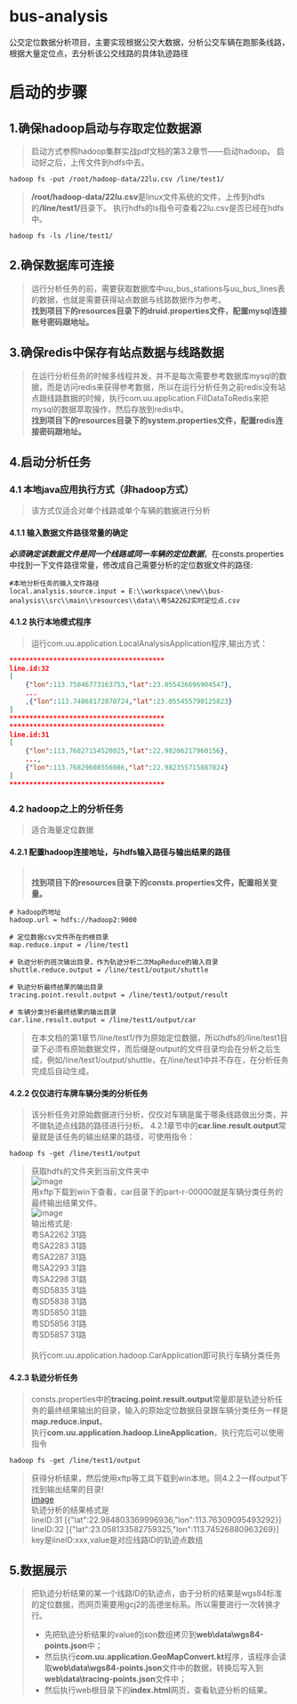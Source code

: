 # bus-analysis
公交定位数据分析项目，主要实现根据公交大数据，分析公交车辆在跑那条线路，根据大量定位点，去分析该公交线路的具体轨迹路径


# 启动的步骤
## 1.确保hadoop启动与存取定位数据源
>启动方式参照hadoop集群实战pdf文档的第3.2章节——启动hadoop。
启动好之后，上传文件到hdfs中去。
```
hadoop fs -put /root/hadoop-data/22lu.csv /line/test1/
```
><b>/root/hadoop-data/22lu.csv</b>是linux文件系统的文件，上传到hdfs的<b>/line/test1/</b>目录下。
执行hdfs的ls指令可查看22lu.csv是否已经在hdfs中。
```
hadoop fs -ls /line/test1/
```
## 2.确保数据库可连接
>运行分析任务的前，需要获取数据库中uu_bus_stations与uu_bus_lines表的数据，也就是需要获得站点数据与线路数据作为参考。<br><b>找到项目下的resources目录下的druid.properties文件，配置mysql连接账号密码跟地址。</b>
## 3.确保redis中保存有站点数据与线路数据
>在运行分析任务的时候多线程并发，并不是每次需要参考数据库mysql的数据，而是访问redis来获得参考数据，所以在运行分析任务之前redis没有站点跟线路数据的时候，执行com.uu.application.FillDataToRedis来把mysql的数据萃取操作，然后存放到redis中。<br>
<b>找到项目下的resources目录下的system.properties文件，配置redis连接密码跟地址。</b>
## 4.启动分析任务
### 4.1 本地java应用执行方式（非hadoop方式）
>该方式仅适合对单个线路或单个车辆的数据进行分析
#### 4.1.1 输入数据文件路径常量的确定
*<b>必须确定该数据文件是同一个线路或同一车辆的定位数据</b>*，在consts.properties中找到一下文件路径常量，修改成自己需要分析的定位数据文件的路径:
``` 
#本地分析任务的输入文件路径
local.analysis.source.input = E:\\workspace\\new\\bus-analysis\\src\\main\\resources\\data\\粤SA2262实时定位点.csv
```
#### 4.1.2 执行本地模式程序
>运行com.uu.application.LocalAnalysisApplication程序,输出方式：
``` json
***************************************
line.id:32
[
    {"lon":113.75046773163753,"lat":23.055426696904547},
    ...
    ,{"lon":113.74868172870724,"lat":23.055455790125823}
]
***************************************
***************************************
line.id:31
[
    {"lon":113.76827154520025,"lat":22.98206217960156},
    ...,
    {"lon":113.76829608556086,"lat":22.982355715887824}
]
***************************************
```
### 4.2 hadoop之上的分析任务
>适合海量定位数据
#### 4.2.1 配置hadoop连接地址，与hdfs输入路径与输出结果的路径
><br>
><b>找到项目下的resources目录下的consts.properties文件，配置相关变量。</b>
```
# hadoop的地址
hadoop.url = hdfs://hadoop2:9000

# 定位数据csv文件所在的根目录
map.reduce.input = /line/test1

# 轨迹分析的班次输出目录，作为轨迹分析二次MapReduce的输入目录
shuttle.reduce.output = /line/test1/output/shuttle

# 轨迹分析最终结果的输出目录
tracing.point.result.output = /line/test1/output/result

# 车辆分类分析最终结果的输出目录
car.line.result.output = /line/test1/output/car
```
>在本文档的第1章节/line/test1/作为原始定位数据，所以hdfs的/line/test1目录下必须有原始数据文件，而后缀是output的文件目录均会在分析之后生成，例如/line/test1/output/shuttle，在/line/test1中并不存在，在分析任务完成后自动生成。

#### 4.2.2 仅仅进行车牌车辆分类的分析任务
>该分析任务对原始数据进行分析，仅仅对车辆是属于哪条线路做出分类，并不做轨迹点线路的路径进行分析。
4.2.1章节中的<b>car.line.result.output</b>常量就是该任务的输出结果的路径，可使用指令：
```
hadoop fs -get /line/test1/output
```
>获取hdfs的文件夹到当前文件夹中<br>
![image](https://note.youdao.com/yws/res/1229/WEBRESOURCE258b7b38f2f21abf7e838fc1aab17afc)<br>
用xftp下载到win下查看，car目录下的part-r-00000就是车辆分类任务的最终输出结果文件。<br>![image](https://note.youdao.com/yws/res/1234/WEBRESOURCE329604d173ec24790e9d32e35b9d67dc)<br>
输出格式是:<br>
粤SA2262	31路<br>
粤SA2283	31路<br>
粤SA2287	31路<br>
粤SA2293	31路<br>
粤SA2298	31路<br>
粤SD5835	31路<br>
粤SD5838	31路<br>
粤SD5850	31路<br>
粤SD5856	31路<br>
粤SD5857	31路<br><br>
>执行com.uu.application.hadoop.CarApplication即可执行车辆分类任务

#### 4.2.3 轨迹分析任务
>consts.properties中的<b>tracing.point.result.output</b>常量即是轨迹分析任务的最终结果输出的目录，输入的原始定位数据目录跟车辆分类任务一样是<b>map.reduce.input</b>。<br>
执行<b>com.uu.application.hadoop.LineApplication</b>，执行完后可以使用指令
```
hadoop fs -get /line/test1/output
```
>获得分析结果，然后使用xftp等工具下载到win本地。同4.2.2一样output下找到输出结果的目录!<br>[image](https://note.youdao.com/yws/res/1260/WEBRESOURCE9f90f3c9b01c08a5622f108f5462f652)<br>
>轨迹分析的结果格式是<br>
lineID:31	[{"lat":22.984803369996936,"lon":113.76309095493292}]<br>
lineID:32	[{"lat":23.058133582759325,"lon":113.74526880963269}]<br>
key是lineID:xxx,value是对应线路ID的轨迹点数组

## 5.数据展示
>把轨迹分析结果的某一个线路ID的轨迹点，由于分析的结果是wgs84标准的定位数据，而网页需要用gcj2的高德坐标系。所以需要进行一次转换才行。
>* 先把轨迹分析结果的value的json数组拷贝到<b>web\data\wgs84-points.json</b>中；
>* 然后执行<b>com.uu.application.GeoMapConvert.kt</b>程序，该程序会读取<b>web\data\wgs84-points.json</b>文件中的数据，转换后写入到<b>web\data\tracing-points.json</b>文件中；
>* 然后执行web根目录下的<b>index.html</b>网页，查看轨迹分析的结果。